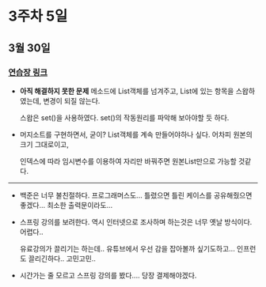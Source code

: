 # 3주차 5일

## 3월 30일
### [연습장 링크](https://jamboard.google.com/d/1toTiwy5dwWmOk3WNAGjFIwhMIIHwB3jmQLYmGO-J5JI/edit?usp=sharing)

- **아직 해결하지 못한 문제** 메소드에 List객체를 넘겨주고, List에 있는 항목을 스왑하였는데, 변경이 되질 않는다.

  스왑은 set()을 사용하였다. set()의 작동원리를 파악해 보아야할 듯 하다.

- 머지소트를 구현하면서, 굳이? List객체를 계속 만들어야하나 싶다. 어차피 원본의 크기 그대로이고,

  인덱스에 따라 임시변수를 이용하여 자리만 바꿔주면 원본List만으로 가능할 것같다.

---
- 백준은 너무 불친절하다. 프로그래머스도... 틀렸으면 틀린 케이스를 공유해줬으면 좋겠다... 최소한 출력문이라도...

- 스프링 강의를 보려한다. 역시 인터넷으로 조사하며 하는것은 너무 옛날 방식이다. 어렵다..

  유료강의가 끌리기는 하는데.. 유튜브에서 우선 감을 잡아볼까 싶기도하고... 인프런도 끌리긴하다.. 고민고민..

- 시간가는 줄 모르고 스프링 강의를 봤다.... 당장 결제해야겠다.